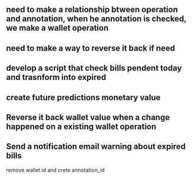 

## need to make a relationship btween operation and annotation, when he annotation is checked, we make a wallet operation
## need to make a way to reverse it back if need
## develop a script that check bills pendent today and trasnform into expired
## create future predictions monetary value
## Reverse it back wallet value when a change happened on a existing wallet operation
## Send a notification email warning about expired bills


remove wallet id and crete annotation_id